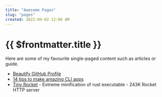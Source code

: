 ```yaml
---
title: "Awesome Pages"
slug: "pages"
created: 2022-09-02 12:00 AM
---
```


# {{ $frontmatter.title }}

Here are some of my favourite single-paged content such as articles or guide.

* [Beautify GitHub Profile](https://github.com/rzashakeri/beautify-github-profile)
* [14 tips to make amazing CLI apps](https://dev.to/wesen/14-great-tips-to-make-amazing-cli-applications-3gp3)
* [Tiny Rocket](https://jamesmunns.com/blog/tinyrocket) - Extreme minification of rust executable - 243K Rocket HTTP server
